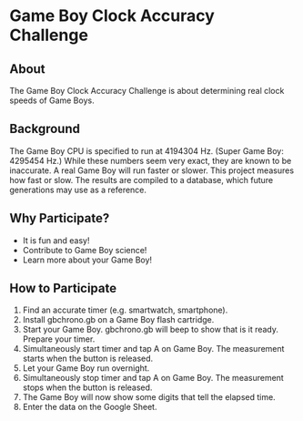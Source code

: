 # Game Boy Clock Accuracy Challenge

## About

The Game Boy Clock Accuracy Challenge is about determining real clock speeds of Game Boys.

## Background

The Game Boy CPU is specified to run at 4194304 Hz.
(Super Game Boy: 4295454 Hz.)
While these numbers seem very exact, they are known to be inaccurate.
A real Game Boy will run faster or slower.
This project measures how fast or slow.
The results are compiled to a database, which future generations may use as a reference.

## Why Participate?

 * It is fun and easy!
 * Contribute to Game Boy science!
 * Learn more about your Game Boy!

## How to Participate

 1. Find an accurate timer (e.g. smartwatch, smartphone).
 2. Install gbchrono.gb on a Game Boy flash cartridge.
 3. Start your Game Boy. gbchrono.gb will beep to show that is it ready. Prepare your timer.
 4. Simultaneously start timer and tap A on Game Boy. The measurement starts when the button is released.
 5. Let your Game Boy run overnight.
 6. Simultaneously stop timer and tap A on Game Boy. The measurement stops when the button is released.
 7. The Game Boy will now show some digits that tell the elapsed time.
 8. Enter the data on the Google Sheet.
